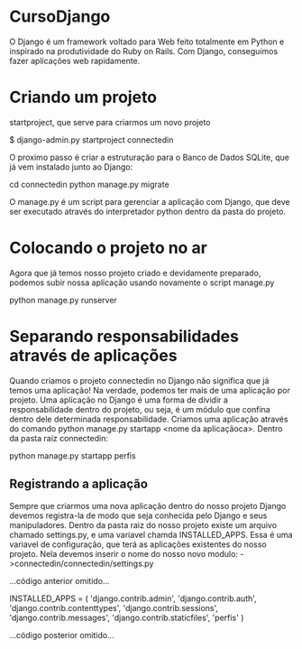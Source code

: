 # CursoDjango

O Django é um framework voltado para Web feito totalmente em Python e inspirado na produtividade do Ruby on Rails. Com Django, conseguimos fazer aplicações web rapidamente.

# Criando um projeto

 startproject, que serve para criarmos um novo projeto

$ django-admin.py startproject connectedin

O proximo passo é criar a estruturação para o Banco de Dados SQLite, que já vem instalado junto ao Django:

cd connectedin
python manage.py migrate

O manage.py é um script para gerenciar a aplicação com Django, que deve ser executado através do interpretador python dentro da pasta do projeto. 

# Colocando o projeto no ar

Agora que já temos nosso projeto criado e devidamente preparado, podemos subir nossa aplicação usando novamente o script manage.py

python manage.py runserver

# Separando responsabilidades através de aplicações

Quando criamos o projeto connectedin no Django não significa que já temos uma aplicação! Na verdade, podemos ter mais de uma aplicação por projeto. Uma aplicação no Django é uma forma de dividir a responsabilidade dentro do projeto, ou seja, é um módulo que confina dentro dele determinada responsabilidade. Criamos uma aplicação através do comando python manage.py startapp <nome da aplicaçãoca>. Dentro  da pasta raiz connectedin:

python manage.py startapp perfis

## Registrando a aplicação
Sempre que criarmos uma nova aplicação dentro do nosso projeto Django devemos registra-la de modo que seja conhecida pelo Django e seus manipuladores. Dentro da pasta raiz do nosso projeto existe um arquivo chamado settings.py, e uma variavel chamda INSTALLED_APPS. Essa é uma variavel de configuração, que terá as aplicações existentes do nosso projeto. 
Nela devemos inserir o nome do nosso novo modulo:
->connectedin/connectedin/settings.py

...código anterior omitido...

INSTALLED_APPS = (
    'django.contrib.admin',
    'django.contrib.auth',
    'django.contrib.contenttypes',
    'django.contrib.sessions',
    'django.contrib.messages',
    'django.contrib.staticfiles',
    'perfis'
)

...código posterior omitido...


